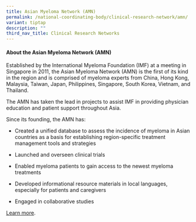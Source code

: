 ```yaml
---
title: Asian Myeloma Network (AMN)
permalink: /national-coordinating-body/clinical-research-network/amn/
variant: tiptap
description: ""
third_nav_title: Clinical Research Networks
---
```

<h4><strong>About the Asian Myeloma Network (AMN)</strong></h4><p>Established by the International Myeloma Foundation (IMF) at a meeting in Singapore in 2011, the Asian Myeloma Network (AMN) is the first of its kind in the region and is comprised of myeloma experts from China, Hong Kong, Malaysia, Taiwan, Japan, Philippines, Singapore, South Korea, Vietnam, and Thailand.</p><p>The AMN has taken the lead in projects to assist IMF in providing physician education and patient support throughout Asia.</p><p>Since its founding, the AMN has:</p><ul data-tight="true" class="tight"><li><p>Created a unified database to assess the incidence of myeloma in Asian countries as a basis for establishing region-specific treatment management tools and strategies</p></li><li><p>Launched and overseen clinical trials</p></li><li><p>Enabled myeloma patients to gain access to the newest myeloma treatments</p></li><li><p>Developed informational resource materials in local languages, especially for patients and caregivers</p></li><li><p>Engaged in collaborative studies</p></li></ul><p><a href="https://www.myeloma.org/asian-myeloma-network" rel="noopener noreferrer nofollow" target="_blank">Learn more</a>.</p>